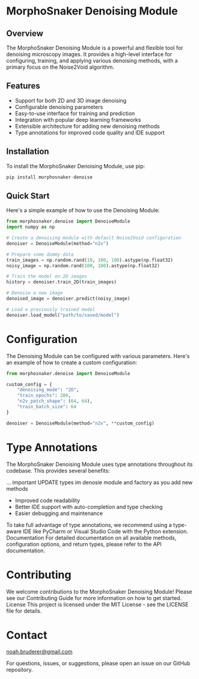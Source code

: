# MorphoSnaker Denoising Module

## Overview

The MorphoSnaker Denoising Module is a powerful and flexible tool for denoising microscopy images. It provides a high-level interface for configuring, training, and applying various denoising methods, with a primary focus on the Noise2Void algorithm.

## Features

- Support for both 2D and 3D image denoising
- Configurable denoising parameters
- Easy-to-use interface for training and prediction
- Integration with popular deep learning frameworks
- Extensible architecture for adding new denoising methods
- Type annotations for improved code quality and IDE support

## Installation

To install the MorphoSnaker Denoising Module, use pip:

```python
pip install morphosnaker-denoise
```

## Quick Start

Here's a simple example of how to use the Denoising Module:

```python
from morphosnaker.denoise import DenoiseModule
import numpy as np

# Create a denoising module with default Noise2Void configuration
denoiser = DenoiseModule(method="n2v")

# Prepare some dummy data
train_images = np.random.rand(10, 100, 100).astype(np.float32)
noisy_image = np.random.rand(100, 100).astype(np.float32)

# Train the model on 2D images
history = denoiser.train_2D(train_images)

# Denoise a new image
denoised_image = denoiser.predict(noisy_image)

# Load a previously trained model
denoiser.load_model("path/to/saved/model")
```

# Configuration

The Denoising Module can be configured with various parameters. Here's an example of how to create a custom configuration:

```python
from morphosnaker.denoise import DenoiseModule

custom_config = {
    "denoising_mode": "2D",
    "train_epochs": 200,
    "n2v_patch_shape": (64, 64),
    "train_batch_size": 64
}

denoiser = DenoiseModule(method="n2v", **custom_config)
```

# Type Annotations
The MorphoSnaker Denoising Module uses type annotations throughout its codebase. This provides several benefits:

... important UPDATE types im denosie module and factory as you add new methods

- Improved code readability
- Better IDE support with auto-completion and type checking
- Easier debugging and maintenance

To take full advantage of type annotations, we recommend using a type-aware IDE like PyCharm or Visual Studio Code with the Python extension.
Documentation
For detailed documentation on all available methods, configuration options, and return types, please refer to the API documentation.

# Contributing
We welcome contributions to the MorphoSnaker Denoising Module! Please see our Contributing Guide for more information on how to get started.
License
This project is licensed under the MIT License - see the LICENSE file for details.

# Contact

noah.bruderer@gmail.com

For questions, issues, or suggestions, please open an issue on our GitHub repository.
